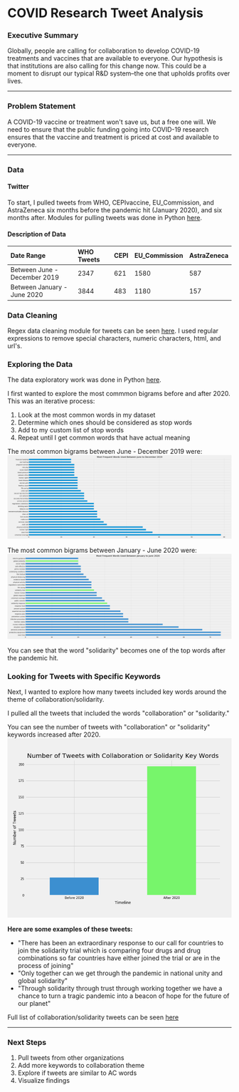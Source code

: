 # COVID Research Tweet Analysis

### Executive Summary

Globally, people are calling for collaboration to develop COVID-19 treatments and vaccines that are available to everyone. Our hypothesis is that institutions are also calling for this change now. This could be a moment to disrupt our typical R&D system–the one that upholds profits over lives. 


---

### Problem Statement
A COVID-19 vaccine or treatment won't save us, but a free one will. We need to ensure that the public funding going into COVID-19 research ensures that the vaccine and treatment is priced at cost and available to everyone.

---

### Data


#### Twitter
To start, I pulled tweets from WHO, CEPIvaccine, EU_Commission, and AstraZeneca six months before the pandemic hit (January 2020), and six months after. Modules for pulling tweets was done in Python [here](./src/scraper/tweet_scraper.py).

#### Description of Data


|Date Range|WHO Tweets|CEPI|EU_Commission|AstraZeneca|
|:---|:---|:---|:---|:---|
|Between June - December 2019|2347|621|1580|587|
|Between January - June 2020|3844|483|1180|157|


### Data Cleaning


Regex data cleaning module for tweets can be seen [here](./src/scraper/words.py). I used regular expressions to remove special characters, numeric characters, html, and url's.

### Exploring the Data

The data exploratory work was done in Python [here](./code/002_EDA.ipynb).


I first wanted to explore the most commmon bigrams before and after 2020. This was an iterative process:

1. Look at the most common words in my dataset
2. Determine which ones should be considered as stop words
3. Add to my custom list of stop words
4. Repeat until I get common words that have actual meaning

The most common bigrams between June - December 2019 were:
![Top bigrams 2019](./plots/top_words_2019.png)

The most common bigrams between January - June 2020 were:
![Top bigrams 2019](./plots/top_words_2020.png)

You can see that the word "solidarity" becomes one of the top words after the pandemic hit.

### Looking for Tweets with Specific Keywords

Next, I wanted to explore how many tweets included key words around the theme of collaboration/solidarity.

I pulled all the tweets that included the words "collaboration" or "solidarity."

You can see the number of tweets with "collaboration" or "solidarity" keywords increased after 2020.
![Keywords](./plots/keyword_tweets.png)

**Here are some examples of these tweets:**
- "There has been an extraordinary response to our call for countries to join the solidarity trial which is comparing four drugs and drug combinations so far countries have either joined the trial or are in the process of joining"
- "Only together can we get through the pandemic in national unity and global solidarity"
- "Through solidarity through trust through working together we have a chance to turn a tragic pandemic into a beacon of hope for the future of our planet"

Full list of collaboration/solidarity tweets can be seen [here](./data/who_collab_tweets.csv)


---

### Next Steps

1. Pull tweets from other organizations
2. Add more keywords to collaboration theme
3. Explore if tweets are similar to AC words
4. Visualize findings